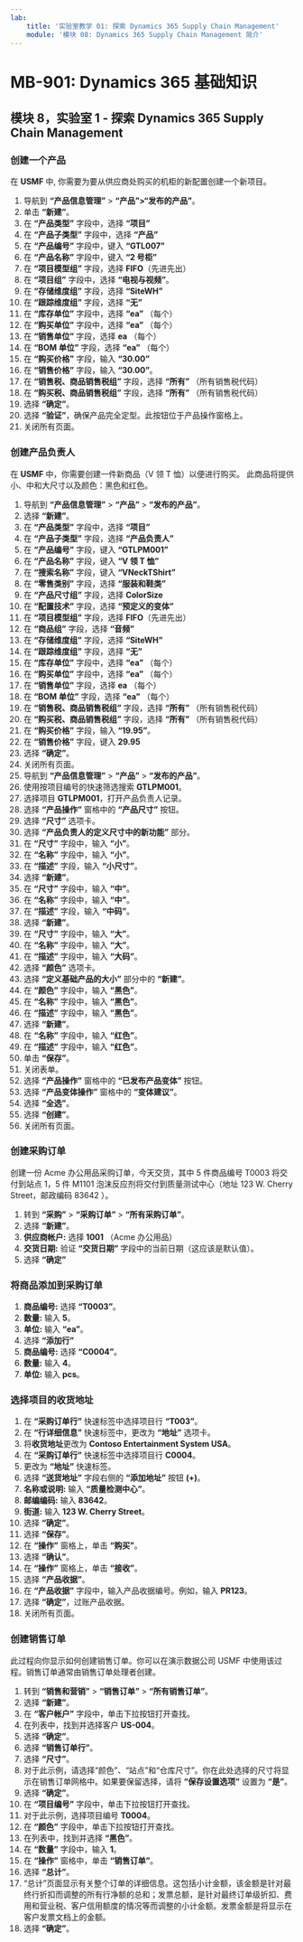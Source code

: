 ```yaml
---
lab:
    title: '实验室教学 01: 探索 Dynamics 365 Supply Chain Management'
    module: '模块 08: Dynamics 365 Supply Chain Management 简介'
---
```


# MB-901: Dynamics 365 基础知识 
## 模块 8，实验室 1 - 探索 Dynamics 365 Supply Chain Management

### 创建一个产品

在 **USMF** 中, 你需要为要从供应商处购买的机柜的新配置创建一个新项目。 

1. 导航到 **“产品信息管理”** > **“产品”>“发布的产品”**。
1. 单击 **“新建”**。 
1. 在 **“产品类型”** 字段中，选择 **“项目”**
1. 在 **“产品子类型”** 字段中，选择 **“产品”**
1. 在 **“产品编号”** 字段中，键入 **“GTL007”**
1. 在 **“产品名称”** 字段中，键入 **“2 号柜”**
1. 在 **“项目模型组”** 字段，选择 **FIFO**（先进先出）
1. 在 **“项目组”** 字段中，选择 **“电视与视频”**。
1. 在 **“存储维度组”** 字段，选择 **“SiteWH”**
1. 在 **“跟踪维度组”** 字段，选择 **“无”**
1. 在 **“库存单位”** 字段中，选择 **“ea”** （每个）
1. 在 **“购买单位”** 字段中，选择 **“ea”** （每个）
1. 在 **“销售单位”** 字段，选择 **ea** （每个）
1. 在 **“BOM 单位”** 字段，选择 **“ea”** （每个）
1. 在 **“购买价格”** 字段，输入 **“30.00”**
1. 在 **“销售价格”** 字段，输入 **“30.00”**。
1. 在 **“销售税、商品销售税组”** 字段，选择 **“所有”** （所有销售税代码）
1. 在 **“购买税、商品销售税组”** 字段，选择 **“所有”** （所有销售税代码）
1. 选择 **“确定”**。
1. 选择 **“验证”**，确保产品完全定型。此按钮位于产品操作窗格上。
1. 关闭所有页面。 

### 创建产品负责人

在 **USMF** 中，你需要创建一件新商品（V 领 T 恤）以便进行购买。  此商品将提供小、中和大尺寸以及颜色：黑色和红色。

1. 导航到 **“产品信息管理”** > **“产品”** > **“发布的产品”**。
1. 选择 **“新建”**。
1. 在 **“产品类型”** 字段中，选择 **“项目”**
1. 在 **“产品子类型”** 字段，选择 **“产品负责人”**
1. 在 **“产品编号”** 字段，键入 **“GTLPM001”**
1. 在 **“产品名称”** 字段，键入 **“V 领 T 恤”**
1. 在 **“搜索名称”** 字段，键入 **“VNeckTShirt”**
1. 在 **“零售类别”** 字段，选择 **“服装和鞋类”**      
1. 在 **“产品尺寸组”** 字段，选择 **ColorSize**
1. 在 **“配置技术”** 字段，选择 **“预定义的变体”**
1. 在 **“项目模型组”** 字段，选择 **FIFO**（先进先出）
1. 在 **“商品组”** 字段，选择 **“音频”** 
1. 在 **“存储维度组”** 字段，选择 **“SiteWH”**
1. 在 **“跟踪维度组”** 字段，选择 **“无”**
1. 在 **“库存单位”** 字段中，选择 **“ea”** （每个）
1. 在 **“购买单位”** 字段中，选择 **“ea”** （每个）
1. 在 **“销售单位”** 字段，选择 **ea** （每个）
1. 在 **“BOM 单位”** 字段，选择 **“ea”** （每个）
1. 在 **“销售税、商品销售税组”** 字段，选择 **“所有”** （所有销售税代码）
1. 在 **“购买税、商品销售税组”** 字段，选择 **“所有”** （所有销售税代码）
1. 在 **“购买价格”** 字段，输入 **“19.95”**。
1. 在 **“销售价格”** 字段，键入 **29.95**
1. 选择 **“确定”**。
1. 关闭所有页面。
1. 导航到 **“产品信息管理”** > **“产品”** > **“发布的产品”**。
1. 使用按项目编号的快速筛选搜索 **GTLPM001**。
1. 选择项目 **GTLPM001**，打开产品负责人记录。
1. 选择 **“产品操作”** 窗格中的 **“产品尺寸”** 按钮。
1. 选择 **“尺寸”** 选项卡。
1. 选择 **“产品负责人的定义尺寸中的新功能”** 部分。
1. 在 **“尺寸”** 字段中，输入 **“小”**。
1. 在 **“名称”** 字段中，输入 **“小”**。
1. 在 **“描述”** 字段，输入 **“小尺寸”**。
1. 选择 **“新建”**。
1. 在 **“尺寸”** 字段中，输入 **“中”**。
1. 在 **“名称”** 字段中，输入 **“中”**。
1. 在 **“描述”** 字段，输入 **“中码”**。
1. 选择 **“新建”**。
1. 在 **“尺寸”** 字段中，输入 **“大”**。
1. 在 **“名称”** 字段中，输入 **“大”**。
1. 在 **“描述”** 字段中，输入 **“大码”**。
1. 选择 **“颜色”** 选项卡。
1. 选择 **“定义基础产品的大小”** 部分中的 **“新建”**。
1. 在 **“颜色”** 字段中，输入 **“黑色”**。
1. 在 **“名称”** 字段中，输入 **“黑色”**。
1. 在 **“描述”** 字段中，输入 **“黑色”**。
1. 选择 **“新建”**。
1. 在 **“名称”** 字段中，输入 **“红色”**。
1. 在 **“描述”** 字段中，输入 **“红色”**。
1. 单击 **“保存”**。
1. 关闭表单。
1. 选择 **“产品操作”** 窗格中的 **“已发布产品变体”** 按钮。
1. 选择 **“产品变体操作”** 窗格中的 **“变体建议”**。
1. 选择 **“全选”**。
1. 选择 **“创建”**。
1. 关闭所有页面。  

### 创建采购订单

创建一份 Acme 办公用品采购订单，今天交货，其中 5 件商品编号 T0003 将交付到站点 1，5 件 M1101 泡沫反应剂将交付到质量测试中心（地址 123 W. Cherry Street，邮政编码 83642 ）。

1. 转到 **“采购”** > **“采购订单”** > **“所有采购订单”**。
1. 选择 **“新建”**。
1. **供应商帐户:** 选择 **1001** （Acme 办公用品）
1. **交货日期:** 验证 **“交货日期”** 字段中的当前日期（这应该是默认值）。
1. 选择 **“确定”**

### 将商品添加到采购订单

1. **商品编号:** 选择 **“T0003”**。
1. **数量:** 输入 **5**。
1. **单位:** 输入 **“ea”**。
1. 选择 **“添加行”**
1. **商品编号:** 选择 **“C0004”**。
1. **数量:** 输入 **4**。
1. **单位:** 输入 **pcs**。

### 选择项目的收货地址

1. 在 **“采购订单行”** 快速标签中选择项目行 **“T003”**。
1. 在 **“行详细信息”** 快速标签中，更改为 **“地址”** 选项卡。
1. 将**收货地址**更改为 **Contoso Entertainment System USA**。
1. 在 **“采购订单行”** 快速标签中选择项目行 **C0004**。
1. 更改为 **“地址”** 快速标签。  
1. 选择 **“送货地址”** 字段右侧的 **“添加地址”** 按钮 **(+)**。
1. **名称或说明:** 输入 **“质量检测中心”**。
1. **邮编编码:** 输入 **83642**。
1. **街道:** 输入 **123 W. Cherry Street**。
1. 选择 **“确定”**。
1. 选择 **“保存”**。
1. 在 **“操作”** 窗格上，单击 **“购买”**。  
1. 选择 **“确认”**。
1. 在 **“操作”** 窗格上，单击 **“接收”**。
1. 选择 **“产品收据”**。
1. 在 **“产品收据”** 字段中，输入产品收据编号。例如，输入 **PR123**。
1. 选择 **“确定”**，过账产品收据。  
1. 关闭所有页面。  

### 创建销售订单

此过程向你显示如何创建销售订单。你可以在演示数据公司 USMF 中使用该过程。销售订单通常由销售订单处理者创建。

1. 转到 **“销售和营销”** > **“销售订单”** > **“所有销售订单”**。
1. 选择 **“新建”**。
1. 在 **“客户帐户”** 字段中，单击下拉按钮打开查找。
1. 在列表中，找到并选择客户 **US-004**。
1. 选择 **“确定”**。
1. 选择 **“销售订单行”**。
1. 选择 **“尺寸”**。
1. 对于此示例，请选择“颜色”、“站点”和“仓库尺寸”。你在此处选择的尺寸将显示在销售订单网格中。如果要保留选择，请将 **“保存设置选项”** 设置为 **“是”**。
1. 选择 **“确定”**。
1. 在 **“项目编号”** 字段中，单击下拉按钮打开查找。
1. 对于此示例，选择项目编号 **T0004**。
1. 在 **“颜色”** 字段中，单击下拉按钮打开查找。
1. 在列表中，找到并选择 **“黑色”**。
1. 在 **“数量”** 字段中，输入 **1**。
1. 在 **“操作”** 窗格中，单击 **“销售订单”**。
1. 选择 **“总计”**。
1. “总计”页面显示有关整个订单的详细信息。这包括小计金额，该金额是针对最终行折扣而调整的所有行净额的总和；发票总额，是针对最终订单级折扣、费用和营业税、客户信用额度的情况等而调整的小计金额。发票金额是将显示在客户发票文档上的金额。
1. 选择 **“确定”**。  
